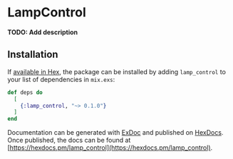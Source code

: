 # LampControl

**TODO: Add description**

## Installation

If [available in Hex](https://hex.pm/docs/publish), the package can be installed
by adding `lamp_control` to your list of dependencies in `mix.exs`:

```elixir
def deps do
  [
    {:lamp_control, "~> 0.1.0"}
  ]
end
```

Documentation can be generated with [ExDoc](https://github.com/elixir-lang/ex_doc)
and published on [HexDocs](https://hexdocs.pm). Once published, the docs can
be found at [https://hexdocs.pm/lamp_control](https://hexdocs.pm/lamp_control).

